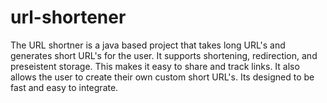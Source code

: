 # url-shortener
The URL shortner is a java based project that takes long URL's and generates short URL's for the user. It supports shortening, redirection, and preseistent storage. This makes it easy to share and track links. It also allows the user to create their own custom short URL's. Its designed to be fast and easy to integrate. 
